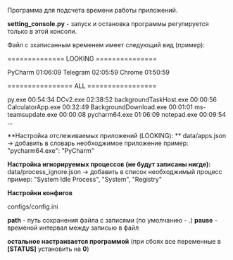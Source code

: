 Программа для подсчета времени работы приложений.

**setting_console.py** - запуск и остановка программы регулируется только в этой консоли.

Файл с зхаписанным временем имеет следующий вид (пример):

==============  LOOKING  ===============

PyCharm                             01:06:09
Telegram                            02:05:59
Chrome                              01:50:59


================  ALL  =================

py.exe                              00:54:34
DCv2.exe                            02:38:52
backgroundTaskHost.exe              00:00:56
CalculatorApp.exe                   00:32:49
BackgroundDownload.exe              00:01:01
ms-teamsupdate.exe                  00:00:08
pycharm64.exe                       01:06:09
notepad.exe                         00:09:54
...


**Настройка отслеживаемых приложений (LOOKING): **
data/apps.json  ->  добавить в словарь необходжимое приложение
пример:   "pycharm64.exe": "PyCharm"

**Настройка игнорируемых процессов (не будут записаны нигде):**
data/process_ignore.json  ->  добавить в список необходжимый процесс
пример:   "System Idle Process", "System", "Registry"

**Настройки конфигов**

configs/config.ini

**path** - путь сохранения файла с записями (по умолчанию - .)
**pause** - временой интервал между записью в файл

**остальное настраивается программой**
(при сбоях все переменные в **[STATUS]** установить на **0**)
  
